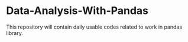 # Data-Analysis-With-Pandas
This repository will contain daily usable codes related to work in pandas library.
